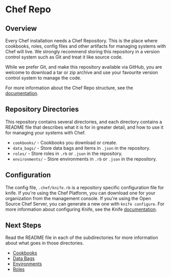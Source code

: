 # Chef Repo

## Overview

Every Chef installation needs a Chef Repository. This is the place where cookbooks, roles, config files and other artifacts for managing systems with Chef will live. We strongly recommend storing this repository in a version control system such as Git and treat it like source code.

While we prefer Git, and make this repository available via GitHub, you are welcome to download a tar or zip archive and use your favourite version control system to manage the code.

For more information about the Chef Repo structure, see the [documentation](https://docs.chef.io/chef_repo.html).

## Repository Directories

This repository contains several directories, and each directory contains a README file that describes what it is for in greater detail, and how to use it for managing your systems with Chef.

- `cookbooks/` - Cookbooks you download or create.
- `data_bags/` - Store data bags and items in `.json` in the repository.
- `roles/` - Store roles in `.rb` or `.json` in the repository.
- `environments/` - Store environments in `.rb` or `.json` in the repository.

## Configuration

The config file, `.chef/knife.rb` is a repository specific configuration file for knife. If you're using the Chef Platform, you can download one for your organization from the management console. If you're using the Open Source Chef Server, you can generate a new one with `knife configure`. For more information about configuring Knife, see the Knife [documentation](https://docs.chef.io/knife.html).

## Next Steps

Read the README file in each of the subdirectories for more information about what goes in those directories.

- [Cookbooks](cookbooks/README.md)
- [Data Bags](data_bags/README.md)
- [Environments](environments/README.md)
- [Roles](roles/README.md)
